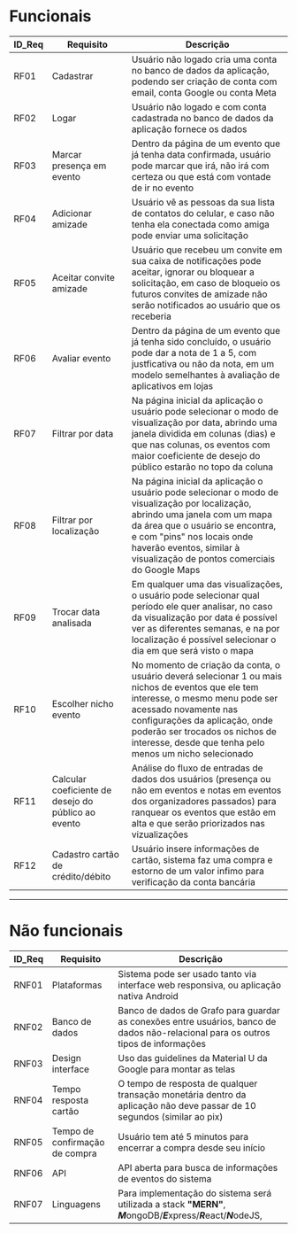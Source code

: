 # Funcionais

ID_Req |Requisito | Descrição
-|-|-
RF01 | Cadastrar | Usuário não logado cria uma conta no banco de dados da aplicação, podendo ser criação de conta com email, conta Google ou conta Meta
RF02 | Logar | Usuário não logado e com conta cadastrada no banco de dados da aplicação fornece os dados
RF03 | Marcar presença em evento | Dentro da página de um evento que já tenha data confirmada, usuário pode marcar que irá, não irá com certeza ou que está com vontade de ir no evento
RF04 | Adicionar amizade | Usuário vê as pessoas da sua lista de contatos do celular, e caso não tenha ela conectada como amiga pode enviar uma solicitação
RF05 | Aceitar convite amizade | Usuário que recebeu um convite em sua caixa de notificações pode aceitar, ignorar ou bloquear a solicitação, em caso de bloqueio os futuros convites de amizade não serão notificados ao usuário que os receberia
RF06 | Avaliar evento | Dentro da página de um evento que já tenha sido concluído, o usuário pode dar a nota de 1 a 5, com justficativa ou não da nota, em um modelo semelhantes à avaliação de aplicativos em lojas
RF07 | Filtrar por data | Na página inicial da aplicação o usuário pode selecionar o modo de visualização por data, abrindo uma janela dividida em colunas (dias) e que nas colunas, os eventos com maior coeficiente de desejo do público estarão no topo da coluna
RF08 | Filtrar por localização | Na página inicial da aplicação o usuário pode selecionar o modo de visualização por localização, abrindo uma janela com um mapa da área que o usuário se encontra, e com "pins" nos locais onde haverão eventos, similar à visualização de pontos comerciais do Google Maps
RF09 | Trocar data analisada | Em qualquer uma das visualizações, o usuário pode selecionar qual período ele quer analisar, no caso da visualização por data é possível ver as diferentes semanas, e na por localização é possível selecionar o dia em que será visto o mapa
RF10 | Escolher nicho evento | No momento de criação da conta, o usuário deverá selecionar 1 ou mais nichos de eventos que ele tem interesse, o mesmo menu pode ser acessado novamente nas configurações da aplicação, onde poderão ser trocados os nichos de interesse, desde que tenha pelo menos um nicho selecionado
RF11 | Calcular coeficiente de desejo do público ao evento | Análise do fluxo de entradas de dados dos usuários (presença ou não em eventos e notas em eventos dos organizadores passados) para ranquear os eventos que estão em alta e que serão priorizados nas vizualizações
RF12 | Cadastro cartão de crédito/débito | Usuário insere informações de cartão, sistema faz uma compra e estorno de um valor infimo para verificação da conta bancária

---

# Não funcionais

ID_Req |Requisito | Descrição
-|-|-
RNF01 | Plataformas |Sistema pode ser usado tanto via interface web responsiva, ou aplicação nativa Android
RNF02 | Banco de dados | Banco de dados de Grafo para guardar as conexões entre usuários, banco de dados não-relacional para os outros tipos de informações
RNF03 | Design interface | Uso das guidelines da Material U da Google para montar as telas
RNF04 | Tempo resposta cartão | O tempo de resposta de qualquer transação monetária dentro da aplicação não deve passar de 10 segundos (similar ao pix)
RNF05 | Tempo de confirmação de compra | Usuário tem até 5 minutos para encerrar a compra desde seu início
RNF06 | API | API aberta para busca de informações de eventos do sistema
RNF07 | Linguagens  | Para implementação do sistema será utilizada a stack **"MERN"**,  ***M***ongoDB/***E***xpress/***R***eact/***N***odeJS, 